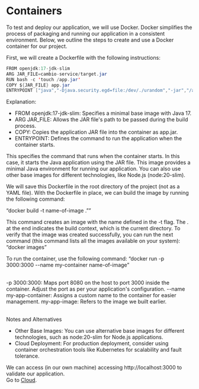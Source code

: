 # Containers

To test and deploy our application, we will use Docker. Docker simplifies the process of packaging and running our application in a consistent environment. Below, we outline the steps to create and use a Docker container for our project.
 
First, we will create a Dockerfile with the following instructions:

```java
FROM openjdk:17-jdk-slim
ARG JAR_FILE=cambio-service/target.jar
RUN bash -c 'touch /app.jar'
COPY ${JAR_FILE} app.jar 
ENTRYPOINT ["java","-Djava.security.egd=file:/dev/./urandom","-jar","/app.jar"]
```
Explanation:
* FROM openjdk:17-jdk-slim: Specifies a minimal base image with Java 17.
* ARG JAR_FILE: Allows the JAR file's path to be passed during the build process.
* COPY: Copies the application JAR file into the container as app.jar.
* ENTRYPOINT: Defines the command to run the application when the container starts.

This specifies the command that runs when the container starts. In this case, it starts the Java application using the JAR file. This image provides a minimal Java environment for running our application. You can also use other base images for different technologies, like Node.js (node:20-slim).

We will save this Dockerfile in the root directory of the project (not as a YAML file). With the Dockerfile in place, we can build the image by running the following command:

“docker build -t name-of-image .””

This command creates an image with the name defined in the -t flag. The . at the end indicates the build context, which is the current directory.
To verify that the image was created successfully, you can run the next command (this command lists all the images available on your system):
“docker images”

To run the container, use the following command:
“docker run -p 3000:3000 --name my-container name-of-image”

</br>
-p 3000:3000: Maps port 8080 on the host to port 3000 inside the container. Adjust the port as per your application's configuration.
--name my-app-container: Assigns a custom name to the container for easier management.
my-app-image: Refers to the image we built earlier.
</br></br>

Notes and Alternatives

* Other Base Images: You can use alternative base images for different technologies, such as node:20-slim for Node.js applications.
* Cloud Deployment: For production deployment, consider using container orchestration tools like Kubernetes for scalability and fault tolerance.

We can access (in our own machine) accessing http://localhost:3000 to validate our application. </br>
Go to 
 [Cloud](https://github.com/RafaelDaitx/TestMazzaTech/blob/main/cloud.md).